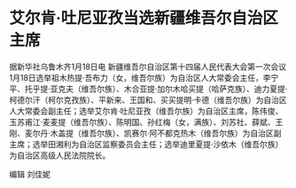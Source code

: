 # 艾尔肯·吐尼亚孜当选新疆维吾尔自治区主席

据新华社乌鲁木齐1月18日电
新疆维吾尔自治区第十四届人民代表大会第一次会议1月18日选举祖木热提·吾布力（女，维吾尔族）为自治区人大常委会主任，李宁平、托乎提·亚克夫（维吾尔族）、木合亚提·加尔木哈买提（哈萨克族）、迪力夏提·柯德尔汗（柯尔克孜族）、平新来、王国和、买买提明·卡德（维吾尔族）为自治区人大常委会副主任；选举艾尔肯·吐尼亚孜（维吾尔族）为自治区主席，陈伟俊、玉苏甫江·麦麦提（维吾尔族）、陈明国、孙红梅（女，满族）、刘苏社、薛斌、王刚、麦尔丹·木盖提（维吾尔族）、凯赛尔·阿不都克热木（维吾尔族）为自治区副主席；选举田湘利为自治区监察委员会主任；选举迪里夏提·沙依木（维吾尔族）为自治区高级人民法院院长。

编辑 刘佳妮

